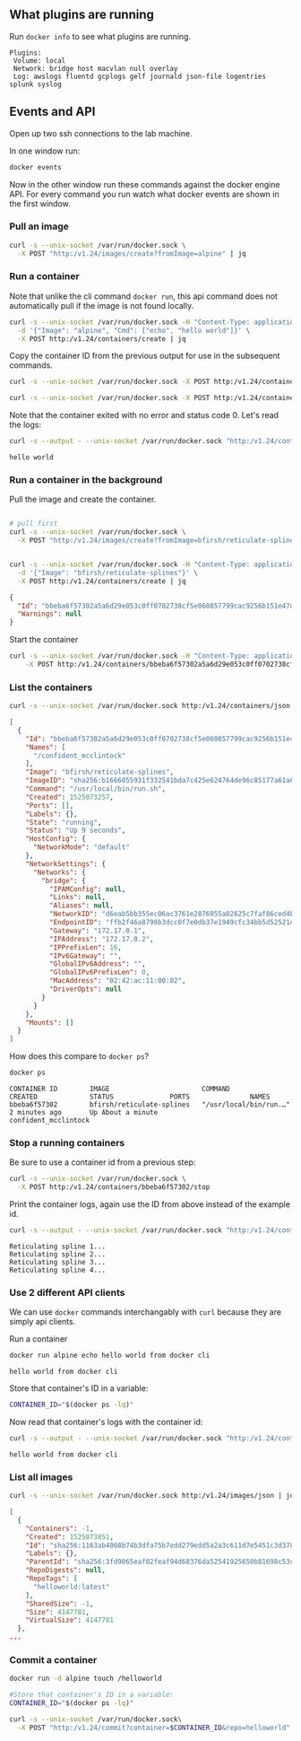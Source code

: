 ## What plugins are running

Run `docker info` to see what plugins are running.

    Plugins:
     Volume: local
     Network: bridge host macvlan null overlay
     Log: awslogs fluentd gcplogs gelf journald json-file logentries splunk syslog

## Events and API

Open up two ssh connections to the lab machine.

In one window run:
```bash
docker events
```

Now in the other window run these commands against the docker engine API. For every command you run watch what docker events are shown in the first window.

### Pull an image
```bash
curl -s --unix-socket /var/run/docker.sock \
  -X POST "http:/v1.24/images/create?fromImage=alpine" | jq
```

### Run a container

Note that unlike the cli command `docker run`, this api command does not automatically pull if the image is not found locally.
```bash
curl -s --unix-socket /var/run/docker.sock -H "Content-Type: application/json" \
  -d '{"Image": "alpine", "Cmd": ["echo", "hello world"]}' \
  -X POST http:/v1.24/containers/create | jq
```

Copy the container ID from the previous output for use in the subsequent commands.

```bash
curl -s --unix-socket /var/run/docker.sock -X POST http:/v1.24/containers/d33fc3c3988ac638272a396d8081fd312a6388b120a1a2187dae42a6b54e1e6d/start

curl -s --unix-socket /var/run/docker.sock -X POST http:/v1.24/containers/d33fc3c3988ac638272a396d8081fd312a6388b120a1a2187dae42a6b54e1e6d/wait
```

Note that the container exited with no error and status code 0. Let's read the logs:

```bash
curl -s --output - --unix-socket /var/run/docker.sock "http:/v1.24/containers/d33fc3c3988ac638272a396d8081fd312a6388b120a1a2187dae42a6b54e1e6d/logs?stdout=1"
```

    hello world



### Run a container in the background

Pull the image and create the container.
```bash

# pull first
curl -s --unix-socket /var/run/docker.sock \
  -X POST "http:/v1.24/images/create?fromImage=bfirsh/reticulate-splines" | jq


curl -s --unix-socket /var/run/docker.sock -H "Content-Type: application/json" \
  -d '{"Image": "bfirsh/reticulate-splines"}' \
  -X POST http:/v1.24/containers/create | jq
```

```json
{
  "Id": "bbeba6f57302a5a6d29e053c0ff0702738cf5e060857799cac9256b151e47d32",
  "Warnings": null
}
```

Start the container
```bash
curl -s --unix-socket /var/run/docker.sock -H "Content-Type: application/json" \
    -X POST http:/v1.24/containers/bbeba6f57302a5a6d29e053c0ff0702738cf5e060857799cac9256b151e47d32/start | jq
```

### List the containers
```bash
curl -s --unix-socket /var/run/docker.sock http:/v1.24/containers/json | jq
```

```json
[
  {
    "Id": "bbeba6f57302a5a6d29e053c0ff0702738cf5e060857799cac9256b151e47d32",
    "Names": [
      "/confident_mcclintock"
    ],
    "Image": "bfirsh/reticulate-splines",
    "ImageID": "sha256:b1666055931f332541bda7c425e624764de96c85177a61a0b49238a42b80b7f9",
    "Command": "/usr/local/bin/run.sh",
    "Created": 1525073257,
    "Ports": [],
    "Labels": {},
    "State": "running",
    "Status": "Up 9 seconds",
    "HostConfig": {
      "NetworkMode": "default"
    },
    "NetworkSettings": {
      "Networks": {
        "bridge": {
          "IPAMConfig": null,
          "Links": null,
          "Aliases": null,
          "NetworkID": "d6eab5bb355ec06ac3761e2876955a02625c7faf86ced4b5f1c0081575440c92",
          "EndpointID": "ffb2f46a8790b3dcc0f7e0db37e1949cfc34bb5d52521ddfd51e640649347e5e",
          "Gateway": "172.17.0.1",
          "IPAddress": "172.17.0.2",
          "IPPrefixLen": 16,
          "IPv6Gateway": "",
          "GlobalIPv6Address": "",
          "GlobalIPv6PrefixLen": 0,
          "MacAddress": "02:42:ac:11:00:02",
          "DriverOpts": null
        }
      }
    },
    "Mounts": []
  }
]
```

How does this compare to `docker ps`?

```bash
docker ps
```

    CONTAINER ID        IMAGE                       COMMAND                  CREATED             STATUS              PORTS               NAMES
    bbeba6f57302        bfirsh/reticulate-splines   "/usr/local/bin/run.…"   2 minutes ago       Up About a minute                       confident_mcclintock

### Stop a running containers
Be sure to use a container id from a previous step:
```bash
curl -s --unix-socket /var/run/docker.sock \
  -X POST http:/v1.24/containers/bbeba6f57302/stop
```

Print the container logs, again use the ID from above instead of the example id.

```bash
curl -s --output - --unix-socket /var/run/docker.sock "http:/v1.24/containers/bbeba6f57302/logs?stdout=1"
```

    Reticulating spline 1...
    Reticulating spline 2...
    Reticulating spline 3...
    Reticulating spline 4...

### Use 2 different API clients

We can use `docker` commands interchangably with `curl` because they are simply api clients.

Run a container
```bash
docker run alpine echo hello world from docker cli
```

    hello world from docker cli

Store that container's ID in a variable:
```bash
CONTAINER_ID="$(docker ps -lq)"
```

Now read that container's logs with the container id:
```bash
curl -s --output - --unix-socket /var/run/docker.sock "http:/v1.24/containers/$CONTAINER_ID/logs?stdout=1"
```

    hello world from docker cli

### List all images
```bash
curl -s --unix-socket /var/run/docker.sock http:/v1.24/images/json | jq
```

```json
[
  {
    "Containers": -1,
    "Created": 1525073851,
    "Id": "sha256:1163ab4068b74b3dfa75b7edd279edd5a2a3c611d7e5451c3d378986986f4dc7",
    "Labels": {},
    "ParentId": "sha256:3fd9065eaf02feaf94d68376da52541925650b81698c53c6824d92ff63f98353",
    "RepoDigests": null,
    "RepoTags": [
      "helloworld:latest"
    ],
    "SharedSize": -1,
    "Size": 4147781,
    "VirtualSize": 4147781
  },
...
```

### Commit a container
```bash
docker run -d alpine touch /helloworld

#Store that container's ID in a variable:
CONTAINER_ID="$(docker ps -lq)"

curl -s --unix-socket /var/run/docker.sock\
  -X POST "http:/v1.24/commit?container=$CONTAINER_ID&repo=helloworld"
```
